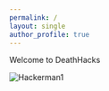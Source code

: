 ```yaml
---
permalink: /
layout: single
author_profile: true
---
```

Welcome to DeathHacks 


![Hackerman1](resources\hackerman.gif)